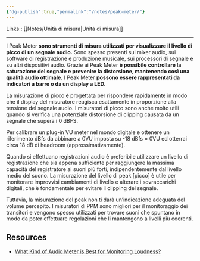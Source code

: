 ```yaml
---
{"dg-publish":true,"permalink":"/notes/peak-meter/"}
---
```


Links:: [[Notes/Unità di misura\|Unità di misura]]

---
I Peak Meter **sono strumenti di misura utilizzati per visualizzare il livello di picco di un segnale audio.** Sono spesso presenti sui mixer audio, sui software di registrazione e produzione musicale, sui processori di segnale e su altri dispositivi audio. Grazie ai Peak Meter **è possibile controllare la saturazione del segnale e prevenire la distorsione, mantenendo così una qualità audio ottimale.** I Peak Meter **possono essere rappresentati da indicatori a barre o da un display a LED.**

La misurazione di picco è progettata per rispondere rapidamente in modo che il display del misuratore reagisca esattamente in proporzione alla tensione del segnale audio. I misuratori di picco sono anche molto utili quando si verifica una potenziale distorsione di clipping causata da un segnale che supera i 0 dBFS.

Per calibrare un plug-in VU meter nel mondo digitale e ottenere un riferimento dBfs da abbinare a 0VU imposta su -18 dBfs = 0VU ed otterrai circa 18 dB di headroom (approssimativamente).

Quando si effettuano registrazioni audio è preferibile utilizzare un livello di registrazione che sia appena sufficiente per raggiungere la massima capacità del registratore ai suoni più forti, indipendentemente dal livello medio del suono. La misurazione del livello di peak \[picco\] è utile per monitorare improvvisi cambiamenti di livello e alterare i sovraccarichi digitali, che è fondamentale per evitare il clipping del segnale.

Tuttavia, la misurazione del peak non ti darà un’indicazione adeguata del volume percepito. I misuratori di PPM sono migliori per il monitoraggio dei transitori e vengono spesso utilizzati per trovare suoni che spuntano in modo da poter effettuare regolazioni che li mantengono a livelli più coerenti.


## Resources

- [What Kind of Audio Meter is Best for Monitoring Loudness?](https://www.prosoundtraining.com/2010/03/10/what-kind-of-meter/)

